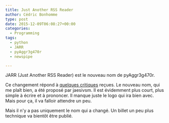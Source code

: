 ```yaml
---
title: Just Another RSS Reader
author: Cédric Bonhomme
type: post
date: 2015-12-09T06:08:27+00:00
categories:
  - Programming
tags:
  - python
  - JARR
  - pyAggr3g470r
  - newspipe

---
```

JARR (Just Another RSS Reader) est le nouveau nom de pyAggr3g470r.

Ce changement répond à [quelques critiques][1] reçues. Le nouveau nom, qui me
plaît bien, a été proposé par jaesivsm. Il est évidemment plus court, plus
simple à écrire et à prononcer. Il manque juste le logo qui ira bien avec.
Mais pour ça, il va falloir attendre un peu.

Mais il n'y a pas uniquement le nom qui a changé. Un billet un peu plus
technique va bientôt être publié.

 [1]: https://linuxfr.org/users/cbonhomme/journaux/pyaggr3g470r#comment-1534014

